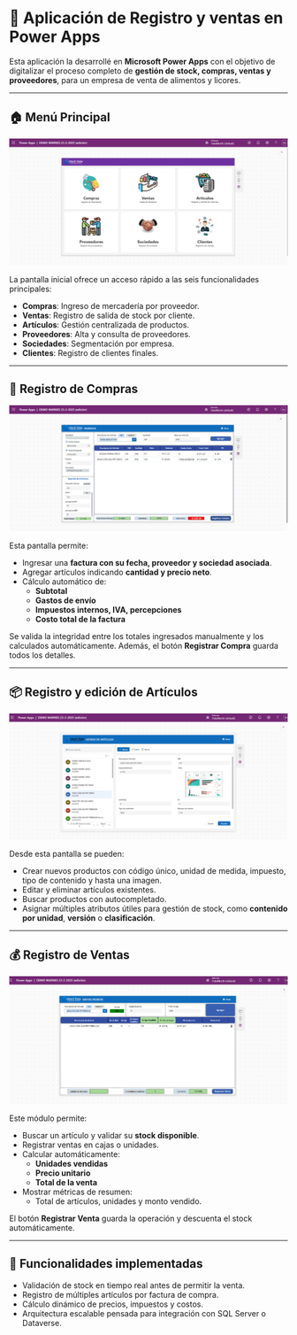 # 📱 Aplicación de Registro y ventas en Power Apps

Esta aplicación la desarrollé en **Microsoft Power Apps** con el objetivo de digitalizar el proceso completo de **gestión de stock, compras, ventas y proveedores**, para un empresa de venta de alimentos y licores.

---

## 🏠 Menú Principal

![Menú Principal](./Menu.png)

La pantalla inicial ofrece un acceso rápido a las seis funcionalidades principales:
- **Compras**: Ingreso de mercadería por proveedor.
- **Ventas**: Registro de salida de stock por cliente.
- **Artículos**: Gestión centralizada de productos.
- **Proveedores**: Alta y consulta de proveedores.
- **Sociedades**: Segmentación por empresa.
- **Clientes**: Registro de clientes finales.

---

## 🛒 Registro de Compras

![Pantalla de Compras](./Compra.png)

Esta pantalla permite:
- Ingresar una **factura con su fecha, proveedor y sociedad asociada**.
- Agregar artículos indicando **cantidad y precio neto**.
- Cálculo automático de:
  - **Subtotal**
  - **Gastos de envío**
  - **Impuestos internos, IVA, percepciones**
  - **Costo total de la factura**

Se valida la integridad entre los totales ingresados manualmente y los calculados automáticamente. Además, el botón **Registrar Compra** guarda todos los detalles.

---

## 📦 Registro y edición de Artículos

![Listado de Artículos](./Listado%20de%20Articulos.png)

Desde esta pantalla se pueden:
- Crear nuevos productos con código único, unidad de medida, impuesto, tipo de contenido y hasta una imagen.
- Editar y eliminar artículos existentes.
- Buscar productos con autocompletado.
- Asignar múltiples atributos útiles para gestión de stock, como **contenido por unidad**, **versión** o **clasificación**.

---

## 💰 Registro de Ventas

![Pantalla de Ventas](./Venta.png)

Este módulo permite:
- Buscar un artículo y validar su **stock disponible**.
- Registrar ventas en cajas o unidades.
- Calcular automáticamente:
  - **Unidades vendidas**
  - **Precio unitario**
  - **Total de la venta**
- Mostrar métricas de resumen:
  - Total de artículos, unidades y monto vendido.

El botón **Registrar Venta** guarda la operación y descuenta el stock automáticamente.

---

## 🧠 Funcionalidades implementadas

- Validación de stock en tiempo real antes de permitir la venta.
- Registro de múltiples artículos por factura de compra.
- Cálculo dinámico de precios, impuestos y costos.
- Arquitectura escalable pensada para integración con SQL Server o Dataverse.



